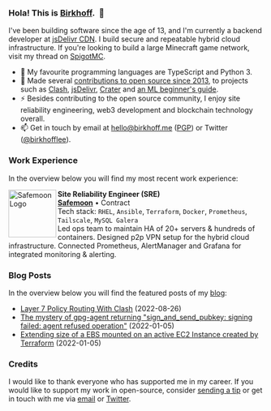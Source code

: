 <!-- built by gitlab-ci @ Sat Feb 11 2023 04:48:56 GMT+0000 (Coordinated Universal Time) -->
### Hola! This is [Birkhoff](https://github.com/BirkhoffLee).&nbsp;&nbsp;👋

I've been building software since the age of 13, and I'm currently a backend developer at [jsDelivr CDN](https://www.jsdelivr.com). I build secure and repeatable hybrid cloud infrastructure. If you're looking to build a large Minecraft game network, visit my thread on [SpigotMC](https://www.spigotmc.org/threads/open-full-time-remote-distributed-infrastructure-management-cloud-native-iac-hybrid-cloud.245220/).

- 🔨 My favourite programming languages are TypeScript and Python 3.
- 🌱 Made several [contributions to open source since 2013](https://github.com/BirkhoffLee), to projects such as [Clash](https://github.com/Dreamacro/clash), [jsDelivr](https://github.com/jsdelivr/www.jsdelivr.com), [Crater](https://github.com/crater-invoice/crater) and [an ML beginner's guide](https://github.com/humphd/have-fun-with-machine-learning).
- ⚡ Besides contributing to the open source community, I enjoy site reliability engineering, web3 development and blockchain technology overall.
- 📫 Get in touch by email at [hello@birkhoff.me](mailto:hello@birkhoff.me) ([PGP](https://birkhoff.me/pgp-key.txt)) or Twitter ([@birkhofflee](https://twitter.com/birkhofflee)).

### Work Experience
In the overview below you will find my most recent work experience:

<a href="https://safemoon.com/">
  <picture>
    <source media="(prefers-color-scheme: dark)" srcset="https://safemoon.com/img/logo.svg">
    <source media="(prefers-color-scheme: light)" srcset="https://safemoon.com/img/logo_dark.svg">
    <img align="left" height="94px" width="94px" alt="Safemoon Logo" src="https://safemoon.com/img/logo_dark.svg">
  </picture>
</a>

**Site Reliability Engineer (SRE)** \
[**Safemoon**](https://safemoon.com/) • Contract \
Tech stack: `RHEL`, `Ansible`, `Terraform`, `Docker`, `Prometheus`, `Tailscale`, `MySQL Galera` \
Led ops team to maintain HA of 20+ servers & hundreds of containers. Designed p2p VPN setup for the hybrid cloud infrastructure. Connected Prometheus, AlertManager and Grafana for integrated monitoring & alerting.
<br/>

### Blog Posts
In the overview below you will find the featured posts of my [blog](https://birkhoff.me/):

- [Layer 7 Policy Routing With Clash](https://birkhoff.me/posts/layer-7-policy-routing-with-clash/) (2022-08-26)
- [The mystery of gpg-agent returning "sign_and_send_pubkey: signing failed: agent refused operation"](https://birkhoff.me/posts/gpg-agent-as-ssh-agent-not-working-properly/) (2022-01-05)
- [Extending size of a EBS mounted on an active EC2 Instance created by Terraform](https://birkhoff.me/posts/extending-size-of-an-active-ebs-storage-attached-to-a-ec2-instance/) (2022-01-05)

### Credits
I would like to thank everyone who has supported me in my career. If you would like to support my work in open-source, consider [sending a tip](https://birkhoff.me/#footer) or get in touch with me via [email](mailto:hello@birkhoff.me) or [Twitter](https://twitter.com/birkhofflee).
